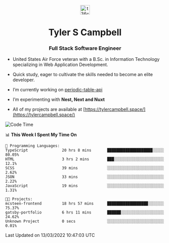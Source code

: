 <p align="center">
<a href="https://www.linkedin.com/in/t36campbell" target="blank"><img align="center" src="https://ik.imagekit.io/t36campbell/Portfolio/linkedin.png.original_m8bbGgPh6.png" alt="t36campbell" height="30" width="30" /></a>
</p>
<h1 align="center">Tyler S Campbell</h1>
<h3 align="center">Full Stack Software Engineer</h3>

* United States Air Force veteran with a B.Sc. in Information Technology specializing in Web Application Development. 

* Quick study, eager to cultivate the skills needed to become an elite developer.

* I’m currently working on [periodic-table-api](https://github.com/t36campbell/periodic-table-api)

* I’m experimenting with **Nest, Next and Nuxt**

* All of my projects are available at [https://tylercampbell.space/](https://tylercampbell.space/)

<!--START_SECTION:waka-->
![Code Time](http://img.shields.io/badge/Code%20Time-1%2C496%20hrs%2011%20mins-blue)

📊 **This Week I Spent My Time On** 

```text
💬 Programming Languages: 
TypeScript               20 hrs 8 mins       ████████████████████░░░░░   80.05% 
HTML                     3 hrs 2 mins        ███░░░░░░░░░░░░░░░░░░░░░░   12.1% 
SCSS                     39 mins             ░░░░░░░░░░░░░░░░░░░░░░░░░   2.62% 
JSON                     33 mins             ░░░░░░░░░░░░░░░░░░░░░░░░░   2.22% 
JavaScript               19 mins             ░░░░░░░░░░░░░░░░░░░░░░░░░   1.31%

🐱‍💻 Projects: 
mcsteen-frontend         18 hrs 57 mins      ██████████████████░░░░░░░   75.37% 
gatsby-portfolio         6 hrs 11 mins       ██████░░░░░░░░░░░░░░░░░░░   24.62% 
Unknown Project          0 secs              ░░░░░░░░░░░░░░░░░░░░░░░░░   0.01%

```


 Last Updated on 13/03/2022 10:47:03 UTC
<!--END_SECTION:waka-->
